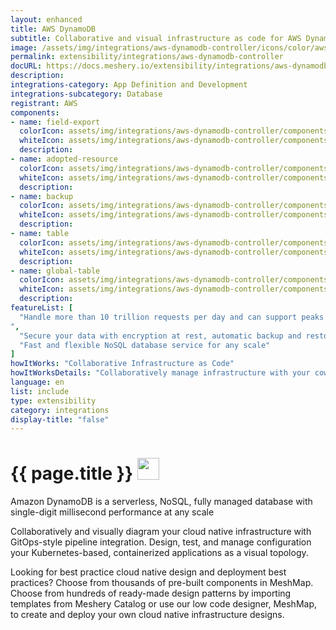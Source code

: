 ```yaml
---
layout: enhanced
title: AWS DynamoDB
subtitle: Collaborative and visual infrastructure as code for AWS DynamoDB
image: /assets/img/integrations/aws-dynamodb-controller/icons/color/aws-dynamodb-controller-color.svg
permalink: extensibility/integrations/aws-dynamodb-controller
docURL: https://docs.meshery.io/extensibility/integrations/aws-dynamodb-controller
description: 
integrations-category: App Definition and Development
integrations-subcategory: Database
registrant: AWS
components: 
- name: field-export
  colorIcon: assets/img/integrations/aws-dynamodb-controller/components/field-export/icons/color/field-export-color.svg
  whiteIcon: assets/img/integrations/aws-dynamodb-controller/components/field-export/icons/white/field-export-white.svg
  description: 
- name: adopted-resource
  colorIcon: assets/img/integrations/aws-dynamodb-controller/components/adopted-resource/icons/color/adopted-resource-color.svg
  whiteIcon: assets/img/integrations/aws-dynamodb-controller/components/adopted-resource/icons/white/adopted-resource-white.svg
  description: 
- name: backup
  colorIcon: assets/img/integrations/aws-dynamodb-controller/components/backup/icons/color/backup-color.svg
  whiteIcon: assets/img/integrations/aws-dynamodb-controller/components/backup/icons/white/backup-white.svg
  description: 
- name: table
  colorIcon: assets/img/integrations/aws-dynamodb-controller/components/table/icons/color/table-color.svg
  whiteIcon: assets/img/integrations/aws-dynamodb-controller/components/table/icons/white/table-white.svg
  description: 
- name: global-table
  colorIcon: assets/img/integrations/aws-dynamodb-controller/components/global-table/icons/color/global-table-color.svg
  whiteIcon: assets/img/integrations/aws-dynamodb-controller/components/global-table/icons/white/global-table-white.svg
  description: 
featureList: [
  "Handle more than 10 trillion requests per day and can support peaks of more than 20 million requests per second.
",
  "Secure your data with encryption at rest, automatic backup and restore, and guaranteed reliability with an SLA of up to 99.999% availability.",
  "Fast and flexible NoSQL database service for any scale"
]
howItWorks: "Collaborative Infrastructure as Code"
howItWorksDetails: "Collaboratively manage infrastructure with your coworkers synchronously sharing the same designs."
language: en
list: include
type: extensibility
category: integrations
display-title: "false"
---
```

<h1>{{ page.title }} <img src="{{ page.image }}" style="width: 35px; height: 35px;" /></h1>

<p>
Amazon DynamoDB is a serverless, NoSQL, fully managed database with single-digit millisecond performance at any scale
</p>
<p>
    Collaboratively and visually diagram your cloud native infrastructure with GitOps-style pipeline integration. Design, test, and manage configuration your Kubernetes-based, containerized applications as a visual topology.
</p>
<p>
    Looking for best practice cloud native design and deployment best practices? Choose from thousands of pre-built components in MeshMap. Choose from hundreds of ready-made design patterns by importing templates from Meshery Catalog or use our low code designer, MeshMap, to create and deploy your own cloud native infrastructure designs.
</p>
